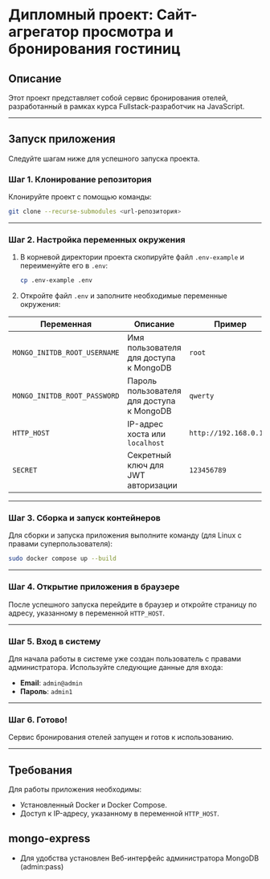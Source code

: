 # Дипломный проект: Cайт-агрегатор просмотра и бронирования гостиниц

## Описание

Этот проект представляет собой сервис бронирования отелей, разработанный в рамках курса Fullstack-разработчик на JavaScript.

---

## Запуск приложения

Следуйте шагам ниже для успешного запуска проекта.

### Шаг 1. Клонирование репозитория

Клонируйте проект с помощью команды:

```bash
git clone --recurse-submodules <url-репозитория>
```

---

### Шаг 2. Настройка переменных окружения

1. В корневой директории проекта скопируйте файл `.env-example` и переименуйте его в `.env`:

   ```bash
   cp .env-example .env
   ```

2. Откройте файл `.env` и заполните необходимые переменные окружения:

| Переменная                   | Описание                                  | Пример                 |
| ---------------------------- | ----------------------------------------- | ---------------------- |
| `MONGO_INITDB_ROOT_USERNAME` | Имя пользователя для доступа к MongoDB    | `root`                 |
| `MONGO_INITDB_ROOT_PASSWORD` | Пароль пользователя для доступа к MongoDB | `qwerty`               |
| `HTTP_HOST`                  | IP-адрес хоста или `localhost`            | `http://192.168.0.100` |
| `SECRET`                     | Секретный ключ для JWT авторизации        | `123456789`            |

---

### Шаг 3. Сборка и запуск контейнеров

Для сборки и запуска приложения выполните команду (для Linux с правами суперпользователя):

```bash
sudo docker compose up --build
```

---

### Шаг 4. Открытие приложения в браузере

После успешного запуска перейдите в браузер и откройте страницу по адресу, указанному в переменной `HTTP_HOST`.

---

### Шаг 5. Вход в систему

Для начала работы в системе уже создан пользователь с правами администратора. Используйте следующие данные для входа:

- **Email**: `admin@admin`
- **Пароль**: `admin1`

---

### Шаг 6. Готово!

Сервис бронирования отелей запущен и готов к использованию.

---

## Требования

Для работы приложения необходимы:

- Установленный Docker и Docker Compose.
- Доступ к IP-адресу, указанному в переменной `HTTP_HOST`.

## mongo-express
- Для удобства установлен Веб-интерфейс администратора MongoDB (admin:pass) 




